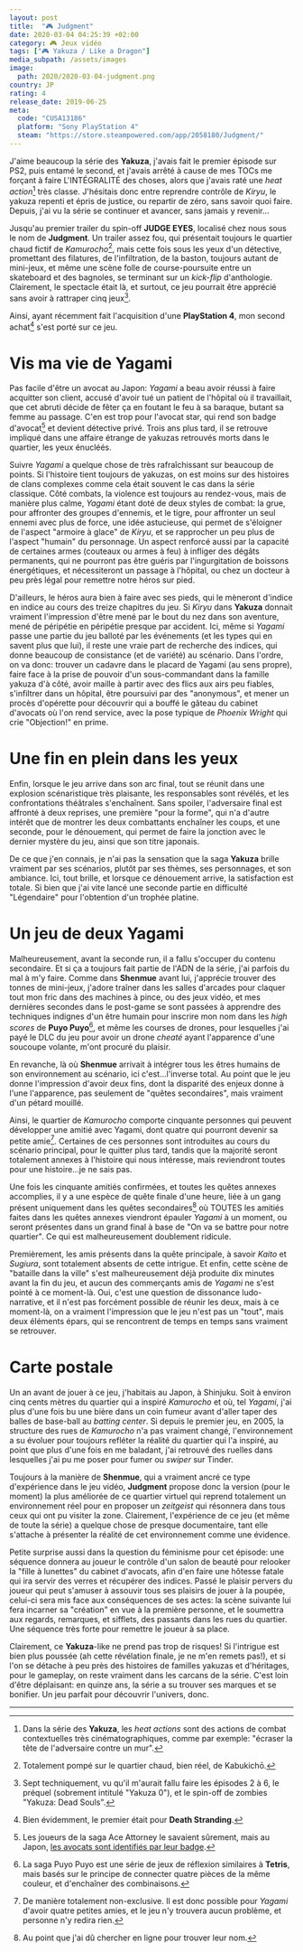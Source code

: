 ```yaml
---
layout: post
title:  "🎮 Judgment"
date: 2020-03-04 04:25:39 +02:00
category: 🎮 Jeux vidéo
tags: ["🎮 Yakuza / Like a Dragon"]
media_subpath: /assets/images
image:
  path: 2020/2020-03-04-judgment.png
country: JP
rating: 4
release_date: 2019-06-25
meta:
  code: "CUSA13186"
  platform: "Sony PlayStation 4"
  steam: "https://store.steampowered.com/app/2058180/Judgment/"
---
```


J'aime beaucoup la série des **Yakuza**, j'avais fait le premier épisode sur PS2, puis entamé le second, et j'avais arrêté à cause de mes TOCs me forçant à faire L'INTÉGRALITÉ des choses, alors que j'avais raté une _heat action_[^1] très classe. J'hésitais donc entre reprendre contrôle de _Kiryu_, le yakuza repenti et épris de justice, ou repartir de zéro, sans savoir quoi faire. Depuis, j'ai vu la série se continuer et avancer, sans jamais y revenir...

Jusqu'au <yt video="IGAQeX93uVU">premier trailer du spin-off **JUDGE EYES**</yt>, localisé chez nous sous le nom de **Judgment**. Un trailer assez fou, qui présentait toujours le quartier chaud fictif de _Kamurocho_[^2], mais cette fois sous les yeux d'un détective, promettant des filatures, de l'infiltration, de la baston, toujours autant de mini-jeux, et même une scène folle de course-poursuite entre un skateboard et des bagnoles, se terminant sur un _kick-flip_ d'anthologie. Clairement, le spectacle était là, et surtout, ce jeu pourrait être apprécié sans avoir à rattraper cinq jeux[^3].

Ainsi, ayant récemment fait l'acquisition d'une **PlayStation 4**, mon second achat[^4] s'est porté sur ce jeu.

# Vis ma vie de Yagami

Pas facile d'être un avocat au Japon: _Yagami_ a beau avoir réussi à faire acquitter son client, accusé d'avoir tué un patient de l'hôpital où il travaillait, que cet abruti décide de fêter ça en foutant le feu à sa baraque, butant sa femme au passage. C'en est trop pour l'avocat star, qui rend son badge d'avocat[^5] et devient détective privé. Trois ans plus tard, il se retrouve impliqué dans une affaire étrange de yakuzas retrouvés morts dans le quartier, les yeux énucléés.

Suivre _Yagami_ a quelque chose de très rafraîchissant sur beaucoup de points. Si l'histoire tient toujours de yakuzas, on est moins sur des histoires de clans complexes comme cela était souvent le cas dans la série classique. Côté combats, la violence est toujours au rendez-vous, mais de manière plus calme, _Yagami_ étant doté de deux styles de combat: la grue, pour affronter des groupes d'ennemis, et le tigre, pour affronter un seul ennemi avec plus de force, une idée astucieuse, qui permet de s'éloigner de l'aspect "armoire à glace" de _Kiryu_, et se rapprocher un peu plus de l'aspect "humain" du personnage. Un aspect renforcé aussi par la capacité de certaines armes (couteaux ou armes à feu) à infliger des dégâts permanents, qui ne pourront pas être guéris par l'ingurgitation de boissons énergétiques, et nécessiteront un passage à l'hôpital, ou chez un docteur à peu près légal pour remettre notre héros sur pied.

D'ailleurs, le héros aura bien à faire avec ses pieds, qui le mèneront d'indice en indice au cours des treize chapitres du jeu. Si _Kiryu_ dans **Yakuza** donnait vraiment l'impression d'être mené par le bout du nez dans son aventure, mené de péripétie en péripétie presque par accident. Ici, même si _Yagami_ passe une partie du jeu balloté par les événements (et les types qui en savent plus que lui), il reste une vraie part de recherche des indices, qui donne beaucoup de consistance (et de variété) au scénario. Dans l'ordre, on va donc: trouver un cadavre dans le placard de Yagami (au sens propre), faire face à la prise de pouvoir d'un sous-commandant dans la famille yakuza d'à côté, avoir maille à partir avec des flics aux airs peu fiables, s'infiltrer dans un hôpital, être poursuivi par des "anonymous", et mener un procès d'opérette pour découvrir qui a bouffé le gâteau du cabinet d'avocats où l'on rend service, avec la pose typique de _Phoenix Wright_ qui crie "Objection!" en prime.

# Une fin en plein dans les yeux

Enfin, lorsque le jeu arrive dans son arc final, tout se réunit dans une explosion scénaristique très plaisante, les responsables sont révélés, et les confrontations théâtrales s'enchaînent. Sans spoiler, l'adversaire final est affronté à deux reprises, une première "pour la forme", qui n'a d'autre intérêt que de montrer les deux combattants enchaîner les coups, et une seconde, pour le dénouement, qui permet de faire la jonction avec le dernier mystère du jeu, ainsi que son titre japonais.

De ce que j'en connais, je n'ai pas la sensation que la saga **Yakuza** brille vraiment par ses scénarios, plutôt par ses thèmes, ses personnages, et son ambiance. Ici, tout brille, et lorsque ce dénouement arrive, la satisfaction est totale. Si bien que j'ai vite lancé une seconde partie en difficulté "Légendaire" pour l'obtention d'un trophée platine.

# Un jeu de deux Yagami

Malheureusement, avant la seconde run, il a fallu s'occuper du contenu secondaire. Et si ça a toujours fait partie de l'ADN de la série, j'ai parfois du mal à m'y faire. Comme dans **Shenmue** avant lui, j'apprécie trouver des tonnes de mini-jeux, j'adore traîner dans les salles d'arcades pour claquer tout mon fric dans des machines à pince, ou des jeux vidéo, et mes dernières secondes dans le post-game se sont passées à apprendre des techniques indignes d'un être humain pour inscrire mon nom dans les _high scores_ de **Puyo Puyo**[^6], et même les courses de drones, pour lesquelles j'ai payé le DLC du jeu pour avoir un drone _cheaté_ ayant l'apparence d'une soucoupe volante, m'ont procuré du plaisir.

En revanche, là où **Shenmue** arrivait à intégrer tous les êtres humains de son environnement au scénario, ici c'est...l'inverse total. Au point que le jeu donne l'impression d'avoir deux fins, dont la disparité des enjeux donne à l'une l'apparence, pas seulement de "quêtes secondaires", mais vraiment d'un pétard mouillé.

Ainsi, le quartier de _Kamurocho_ comporte cinquante personnes qui peuvent développer une amitié avec Yagami, dont quatre qui pourront devenir sa petite amie[^7]. Certaines de ces personnes sont introduites au cours du scénario principal, pour le quitter plus tard, tandis que la majorité seront totalement annexes à l'histoire qui nous intéresse, mais reviendront toutes pour une histoire...je ne sais pas.

Une fois les cinquante amitiés confirmées, et toutes les quêtes annexes accomplies, il y a une espèce de quête finale d'une heure, liée à un gang présent uniquement dans les quêtes secondaires[^8] où TOUTES les amitiés faites dans les quêtes annexes viendront épauler _Yagami_ à un moment, ou seront présentes dans un grand final à base de "On va se battre pour notre quartier". Ce qui est malheureusement doublement ridicule.

Premièrement, les amis présents dans la quête principale, à savoir _Kaito_ et _Sugiura_, sont totalement absents de cette intrigue. Et enfin, cette scène de "bataille dans la ville" s'est malheureusement déjà produite dix minutes avant la fin du jeu, et aucun des commerçants amis de _Yagami_ ne s'est pointé à ce moment-là. Oui, c'est une question de dissonance ludo-narrative, et il n'est pas forcément possible de réunir les deux, mais à ce moment-là, on a vraiment l'impression que le jeu n'est pas un "tout", mais deux éléments épars, qui se rencontrent de temps en temps sans vraiment se retrouver.

# Carte postale

Un an avant de jouer à ce jeu, j'habitais au Japon, à Shinjuku. Soit à environ cinq cents mètres du quartier qui a inspiré _Kamurocho_ et où, tel _Yagami_, j'ai plus d'une fois bu une bière dans un coin fumeur avant d'aller taper des balles de base-ball au _batting center_. Si depuis le premier jeu, en 2005, la structure des rues de _Kamurocho_ n'a pas vraiment changé, l'environnement a su évoluer pour toujours refléter la réalité du quartier qui l'a inspiré, au point que plus d'une fois en me baladant, j'ai retrouvé des ruelles dans lesquelles j'ai pu me poser pour fumer ou _swiper_ sur Tinder.

Toujours à la manière de **Shenmue**, qui a vraiment ancré ce type d'expérience dans le jeu vidéo, **Judgment** propose donc la version (pour le moment) la plus améliorée de ce quartier virtuel qui reprend totalement un environnement réel pour en proposer un _zeitgeist_ qui résonnera dans tous ceux qui ont pu visiter la zone. Clairement, l'expérience de ce jeu (et même de toute la série) a quelque chose de presque documentaire, tant elle s'attache à présenter la réalité de cet environnement comme une évidence.

Petite surprise aussi dans la question du féminisme pour cet épisode: une séquence donnera au joueur le contrôle d'un salon de beauté pour relooker la "fille à lunettes" du cabinet d'avocats, afin d'en faire une hôtesse fatale qui ira servir des verres et récupérer des indices. Passé le plaisir pervers du joueur qui peut s'amuser à assouvir tous ses plaisirs de jouer à la poupée, celui-ci sera mis face aux conséquences de ses actes: la scène suivante lui fera incarner sa "création" en vue à la première personne, et le soumettra aux regards, remarques, et sifflets, des passants dans les rues du quartier. Une séquence très forte pour remettre le joueur à sa place.

Clairement, ce **Yakuza**-like ne prend pas trop de risques! Si l'intrigue est bien plus poussée (ah cette révélation finale, je ne m'en remets pas!), et si l'on se détache à peu près des histoires de familles yakuzas et d'héritages, pour le gameplay, on reste vraiment dans les carcans de la série. C'est loin d'être déplaisant: en quinze ans, la série a su trouver ses marques et se bonifier. Un jeu parfait pour découvrir l'univers, donc.

***
[^1]: Dans la série des **Yakuza**, les _heat actions_ sont des actions de combat contextuelles très cinématographiques, comme par exemple: "écraser la tête de l'adversaire contre un mur".
[^2]: Totalement pompé sur le quartier chaud, bien réel, de <wiki>Kabukichō</wiki>.
[^3]: Sept techniquement, vu qu'il m'aurait fallu faire les épisodes 2 à 6, le préquel (sobrement intitulé "Yakuza 0"), et le spin-off de zombies "Yakuza: Dead Souls".
[^4]: Bien évidemment, le premier était pour **Death Stranding**.
[^5]: Les joueurs de la saga <wiki>Ace Attorney</wiki> le savaient sûrement, mais au Japon, [les avocats sont identifiés par leur badge](https://www.japantimes.co.jp/community/2015/02/23/issues/badges-honor-japans-legal-lapel-pins-really-mean/).
[^6]: La saga <wiki>Puyo Puyo</wiki> est une série de jeux de réflexion similaires à **Tetris**, mais basés sur le principe de connecter quatre pièces de la même couleur, et d'enchaîner des combinaisons.
[^7]: De manière totalement non-exclusive. Il est donc possible pour _Yagami_ d'avoir quatre petites amies, et le jeu n'y trouvera aucun problème, et personne n'y redira rien.
[^8]: Au point que j'ai dû chercher en ligne pour trouver leur nom.